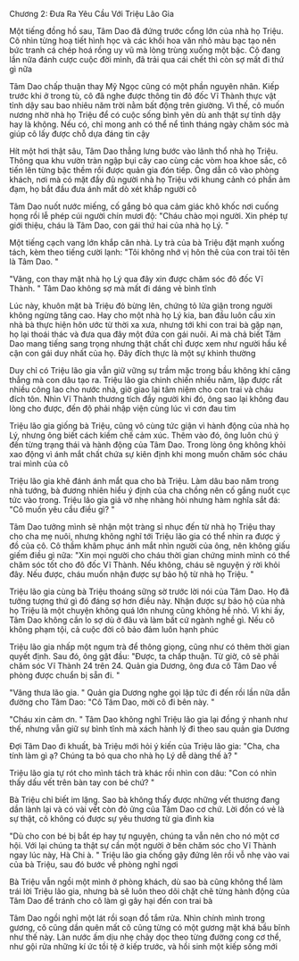 




Chương 2: Đưa Ra Yêu Cầu Với Triệu Lão Gia

Một tiếng đồng hồ sau, Tâm Dao đã đứng trước cổng lớn của nhà họ Triệu. Cô nhìn từng hoạ tiết hình học và các khối hoa văn nhỏ màu bạc tạo nên bức tranh cá chép hoá rồng uy vũ mà lòng trùng xuống một bậc. Cô đang lần nữa đánh cược cuộc đời mình, đã trải qua cái chết thì còn sợ mất đi thứ gì nữa

Tâm Dao chấp thuận thay Mỹ Ngọc cũng có một phần nguyên nhân. Kiếp trước khi ở trong tù, cô đã nghe được thông tin đô đốc Vĩ Thành thực vật tỉnh dậy sau bao nhiêu năm trời nằm bất động trên giường. Vì thế, cô muốn nương nhờ nhà họ Triệu để có cuộc sống bình yên dù anh thật sự tỉnh dậy hay là không. Nếu có, chỉ mong anh có thể nể tình tháng ngày chăm sóc mà giúp cô lấy được chỗ dựa đáng tin cậy

Hít một hơi thật sâu, Tâm Dao thẳng lưng bước vào lãnh thổ nhà họ Triệu. Thông qua khu vườn tràn ngập bụi cây cao cùng các vòm hoa khoe sắc, cô tiến lên từng bậc thềm rồi được quản gia đón tiếp. Ông dẫn cô vào phòng khách, nơi mà có mặt đầy đủ người nhà họ Triệu với khung cảnh có phần ảm đạm, họ bắt đầu đưa ánh mắt dò xét khắp người cô

Tâm Dao nuốt nước miếng, cố gắng bỏ qua cảm giác khô khốc nơi cuống họng rồi lễ phép cúi người chín mươi độ: "Cháu chào mọi người. Xin phép tự giới thiệu, cháu là Tâm Dao, con gái thứ hai của nhà họ Lý. "

Một tiếng cạch vang lớn khắp căn nhà. Ly trà của bà Triệu đặt mạnh xuống tách, kèm theo tiếng cười lạnh: "Tôi không nhớ vị hôn thê của con trai tôi tên là Tâm Dao. "

"Vâng, con thay mặt nhà họ Lý qua đây xin được chăm sóc đô đốc Vĩ Thành. " Tâm Dao không sợ mà mất đi dáng vẻ bình tĩnh

Lúc này, khuôn mặt bà Triệu đỏ bừng lên, chứng tỏ lửa giận trong người không ngừng tăng cao. Hay cho một nhà họ Lý kia, ban đầu luôn cầu xin nhà bà thực hiện hôn ước từ thời xa xưa, nhưng tới khi con trai bà gặp nạn, họ lại thoái thác và đưa qua đây một đứa con gái nuôi. Ai mà chả biết Tâm Dao mang tiếng sang trọng nhưng thật chất chỉ được xem như người hầu kề cận con gái duy nhất của họ. Đây đích thực là một sự khinh thường

Duy chỉ có Triệu lão gia vẫn giữ vững sự trầm mặc trong bầu không khí căng thẳng mà con dâu tạo ra. Triệu lão gia chinh chiến nhiều năm, lập được rất nhiều công lao cho nước nhà, giờ giao lại tâm niệm cho con trai và cháu đích tôn. Nhìn Vĩ Thành thương tích đầy người khi đó, ông sao lại không đau lòng cho được, đến độ phải nhập viện cùng lúc vì cơn đau tim

Triệu lão gia giống bà Triệu, cũng vô cùng tức giận vì hành động của nhà họ Lý, nhưng ông biết cách kiềm chế cảm xúc. Thêm vào đó, ông luôn chú ý đến từng trạng thái và hành động của Tâm Dao. Trong lòng ông không khỏi xao động vì ánh mắt chất chứa sự kiên định khi mong muốn chăm sóc cháu trai mình của cô

Triệu lão gia khẽ đánh ánh mắt qua cho bà Triệu. Làm dâu bao năm trong nhà tướng, bà đương nhiên hiểu ý định của cha chồng nên cố gắng nuốt cục tức vào trong. Triệu lão gia giả vờ nhẹ nhàng hỏi nhưng hàm nghĩa sắt đá: "Cô muốn yêu cầu điều gì? "

Tâm Dao tưởng mình sẽ nhận một tràng sỉ nhục đến từ nhà họ Triệu thay cho cha mẹ nuôi, nhưng không nghĩ tới Triệu lão gia có thể nhìn ra được ý đồ của cô. Cô thầm khâm phục ánh mắt nhìn người của ông, nên không giấu giếm điều gì nữa: "Xin mọi người cho cháu thời gian chứng minh mình có thể chăm sóc tốt cho đô đốc Vĩ Thành. Nếu không, cháu sẽ nguyện ý rời khỏi đây. Nếu được, cháu muốn nhận được sự bảo hộ từ nhà họ Triệu. "


Triệu lão gia cùng bà Triệu thoáng sững sờ trước lời nói của Tâm Dao. Họ đã tưởng tượng thứ gì đó đáng sợ hơn điều này. Nhận được sự bảo hộ của nhà họ Triệu là một chuyện không quá lớn nhưng cũng không hề nhỏ. Vì khi ấy, Tâm Dao không cần lo sợ dù ở đâu và làm bất cứ ngành nghề gì. Nếu cô không phạm tội, cả cuộc đời cô bảo đảm luôn hạnh phúc

Triệu lão gia nhấp một ngụm trà để thông giọng, cũng như có thêm thời gian quyết định. Sau đó, ông gật đầu: "Được, ta chấp thuận. Từ giờ, cô sẽ phải chăm sóc Vĩ Thành 24 trên 24. Quản gia Dương, ông đưa cô Tâm Dao về phòng được chuẩn bị sẵn đi. "

"Vâng thưa lão gia. " Quản gia Dương nghe gọi lập tức đi đến rồi lần nữa dẫn đường cho Tâm Dao: "Cô Tâm Dao, mời cô đi bên này. "

"Cháu xin cảm ơn. " Tâm Dao không nghĩ Triệu lão gia lại đồng ý nhanh như thế, nhưng vẫn giữ sự bình tĩnh mà xách hành lý đi theo sau quản gia Dương

Đợi Tâm Dao đi khuất, bà Triệu mới hỏi ý kiến của Triệu lão gia: "Cha, cha tính làm gì ạ? Chúng ta bỏ qua cho nhà họ Lý dễ dàng thế à? "

Triệu lão gia tự rót cho mình tách trà khác rồi nhìn con dâu: "Con có nhìn thấy dấu vết trên bàn tay con bé chứ? "

Bà Triệu chỉ biết im lặng. Sao bà không thấy được những vết thương đang dần lành lại và có vài vết còn đỏ ửng của Tâm Dao cơ chứ. Lời đồn có vẻ là sự thật, cô không có được sự yêu thương từ gia đình kia

"Dù cho con bé bị bắt ép hay tự nguyện, chúng ta vẫn nên cho nó một cơ hội. Với lại chúng ta thật sự cần một người ở bên chăm sóc cho Vĩ Thành ngay lúc này, Hà Chi à. " Triệu lão gia chống gậy đứng lên rồi vỗ nhẹ vào vai của bà Triệu, sau đó bước về phòng nghỉ ngơi

Bà Triệu vẫn ngồi một mình ở phòng khách, dù sao bà cũng không thể làm trái lời Triệu lão gia, nhưng bà sẽ luôn theo dõi chặt chẽ từng hành động của Tâm Dao để tránh cho cô làm gì gây hại đến con trai bà


Tâm Dao ngồi nghỉ một lát rồi soạn đồ tắm rửa. Nhìn chính mình trong gương, cô cũng dần quên mất cô cũng từng có một gương mặt khá bầu bĩnh như thế này. Làn nước ấm dịu nhẹ chảy dọc theo từng đường cong cơ thể, như gội rửa những kí ức tồi tệ ở kiếp trước, và hồi sinh một kiếp sống mới




